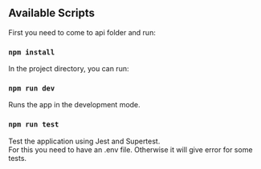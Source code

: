 ## Available Scripts

First you need to come to api folder and run:

### `npm install`

In the project directory, you can run:

### `npm run dev`

Runs the app in the development mode.


### `npm run test`

Test the application using Jest and Supertest.<br>
For this you need to have an .env file. Otherwise it will give error for some tests.




